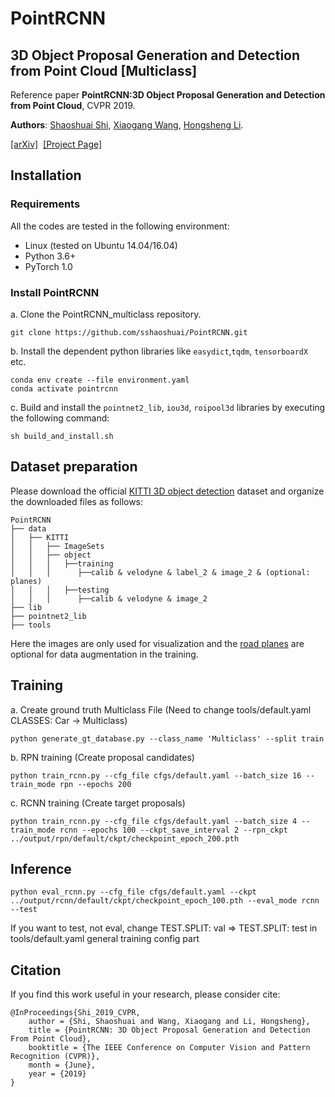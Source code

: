 # PointRCNN

## 3D Object Proposal Generation and Detection from Point Cloud [Multiclass]

Reference paper **PointRCNN:3D Object Proposal Generation and Detection from Point Cloud**, CVPR 2019.

**Authors**: [Shaoshuai Shi](https://sshaoshuai.github.io/), [Xiaogang Wang](http://www.ee.cuhk.edu.hk/~xgwang/), [Hongsheng Li](http://www.ee.cuhk.edu.hk/~hsli/).

[[arXiv]](https://arxiv.org/abs/1812.04244)&nbsp;  [[Project Page]](#)&nbsp;

## Installation
### Requirements
All the codes are tested in the following environment:
* Linux (tested on Ubuntu 14.04/16.04)
* Python 3.6+
* PyTorch 1.0

### Install PointRCNN 

a. Clone the PointRCNN_multiclass repository.
```shell
git clone https://github.com/sshaoshuai/PointRCNN.git
```

b. Install the dependent python libraries like `easydict`,`tqdm`, `tensorboardX ` etc.
```shell
conda env create --file environment.yaml
conda activate pointrcnn
```

c. Build and install the `pointnet2_lib`, `iou3d`, `roipool3d` libraries by executing the following command:
```shell
sh build_and_install.sh
```

## Dataset preparation
Please download the official [KITTI 3D object detection](http://www.cvlibs.net/datasets/kitti/eval_object.php?obj_benchmark=3d) dataset and organize the downloaded files as follows: 
```
PointRCNN
├── data
│   ├── KITTI
│   │   ├── ImageSets
│   │   ├── object
│   │   │   ├──training
│   │   │      ├──calib & velodyne & label_2 & image_2 & (optional: planes)
│   │   │   ├──testing
│   │   │      ├──calib & velodyne & image_2
├── lib
├── pointnet2_lib
├── tools
```
Here the images are only used for visualization and the [road planes](https://drive.google.com/file/d/1d5mq0RXRnvHPVeKx6Q612z0YRO1t2wAp/view?usp=sharing) are optional for data augmentation in the training.

## Training
a. Create ground truth Multiclass File (Need to change tools/default.yaml CLASSES: Car -> Multiclass)
```shell
python generate_gt_database.py --class_name 'Multiclass' --split train
```
b. RPN training (Create proposal candidates)
```shell
python train_rcnn.py --cfg_file cfgs/default.yaml --batch_size 16 --train_mode rpn --epochs 200
```
c. RCNN training (Create target proposals)
```shell
python train_rcnn.py --cfg_file cfgs/default.yaml --batch_size 4 --train_mode rcnn --epochs 100 --ckpt_save_interval 2 --rpn_ckpt ../output/rpn/default/ckpt/checkpoint_epoch_200.pth
```


## Inference
```shell
python eval_rcnn.py --cfg_file cfgs/default.yaml --ckpt ../output/rcnn/default/ckpt/checkpoint_epoch_100.pth --eval_mode rcnn --test
```
If you want to test, not eval, change TEST.SPLIT: val => TEST.SPLIT: test in tools/default.yaml general training config part


## Citation
If you find this work useful in your research, please consider cite:
```
@InProceedings{Shi_2019_CVPR,
    author = {Shi, Shaoshuai and Wang, Xiaogang and Li, Hongsheng},
    title = {PointRCNN: 3D Object Proposal Generation and Detection From Point Cloud},
    booktitle = {The IEEE Conference on Computer Vision and Pattern Recognition (CVPR)},
    month = {June},
    year = {2019}
}
```
